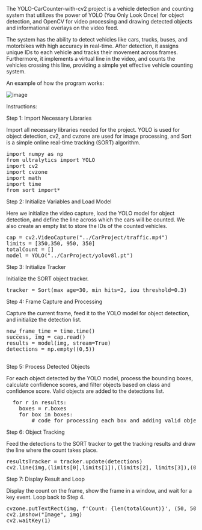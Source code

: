 The YOLO-CarCounter-with-cv2 project is a vehicle detection and counting system that utilizes the power of YOLO (You Only Look Once) for object detection, and OpenCV for video processing and drawing detected objects and informational overlays on the video feed.

The system has the ability to detect vehicles like cars, trucks, buses, and motorbikes with high accuracy in real-time. After detection, it assigns unique IDs to each vehicle and tracks their movement across frames. Furthermore, it implements a virtual line in the video, and counts the vehicles crossing this line, providing a simple yet effective vehicle counting system.

An example of how the program works:

![image](https://github.com/GeodeZister/YOLO_CarCounter_with_cv2./assets/97829206/2122eeb3-390d-44d1-8ef6-0b6992a56c05)

Instructions:

Step 1: Import Necessary Libraries

Import all necessary libraries needed for the project. YOLO is used for object detection, cv2, and cvzone are used for image processing, and Sort is a simple online real-time tracking (SORT) algorithm.

<pre>
import numpy as np
from ultralytics import YOLO
import cv2
import cvzone
import math
import time
from sort import*
</pre>

Step 2: Initialize Variables and Load Model

Here we initialize the video capture, load the YOLO model for object detection, and define the line across which the cars will be counted. We also create an empty list to store the IDs of the counted vehicles.

<pre>cap = cv2.VideoCapture("../CarProject/traffic.mp4")
limits = [350,350, 950, 350]
totalCount = []
model = YOLO("../CarProject/yolov8l.pt")
</pre>

Step 3: Initialize Tracker

Initialize the SORT object tracker.
<pre>tracker = Sort(max_age=30, min_hits=2, iou_threshold=0.3)
</pre>

Step 4: Frame Capture and Processing

Capture the current frame, feed it to the YOLO model for object detection, and initialize the detection list.
<pre>
new_frame_time = time.time()
success, img = cap.read()
results = model(img, stream=True)
detections = np.empty((0,5))

</pre>

Step 5: Process Detected Objects

For each object detected by the YOLO model, process the bounding boxes, calculate confidence scores, and filter objects based on class and confidence score. Valid objects are added to the detections list.

<pre>
  for r in results:
    boxes = r.boxes
    for box in boxes:
        # code for processing each box and adding valid objects to detections list
</pre>

Step 6:  Object Tracking

Feed the detections to the SORT tracker to get the tracking results and draw the line where the count takes place.

<pre>
resultsTracker = tracker.update(detections)
cv2.line(img,(limits[0],limits[1]),(limits[2], limits[3]),(0,0,255),2)
</pre>

Step 7: Display Result and Loop

Display the count on the frame, show the frame in a window, and wait for a key event. Loop back to Step 4.

<pre>cvzone.putTextRect(img, f'Count: {len(totalCount)}', (50, 50), scale=3, thickness=4, colorR=(0, 0, 0), offset=5)
cv2.imshow("Image", img)
cv2.waitKey(1)
</pre>


